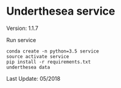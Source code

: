 # Underthesea service

Version: 1.1.7

Run service

```
conda create -n python=3.5 service
source activate service
pip install -r requirements.txt
underthesea data
```

Last Update: 05/2018